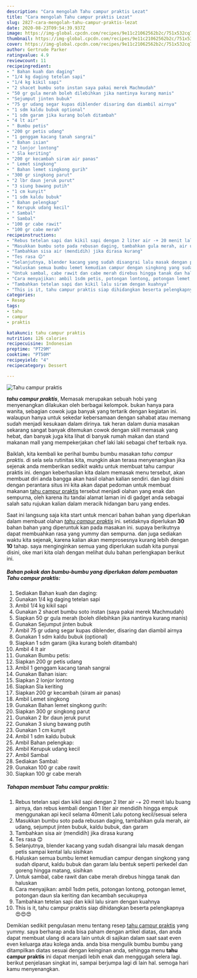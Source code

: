 ```yaml
---
description: "Cara mengolah Tahu campur praktis Lezat"
title: "Cara mengolah Tahu campur praktis Lezat"
slug: 2827-cara-mengolah-tahu-campur-praktis-lezat
date: 2020-08-23T09:54:39.937Z
image: https://img-global.cpcdn.com/recipes/9e11c21062562b2c/751x532cq70/tahu-campur-praktis-foto-resep-utama.jpg
thumbnail: https://img-global.cpcdn.com/recipes/9e11c21062562b2c/751x532cq70/tahu-campur-praktis-foto-resep-utama.jpg
cover: https://img-global.cpcdn.com/recipes/9e11c21062562b2c/751x532cq70/tahu-campur-praktis-foto-resep-utama.jpg
author: Gertrude Parker
ratingvalue: 4.9
reviewcount: 11
recipeingredient:
- " Bahan kuah dan daging"
- "1/4 kg daging tetelan sapi"
- "1/4 kg kikil sapi"
- "2 shacet bumbu soto instan saya pakai merek Machmudah"
- "50 gr gula merah boleh dilebihkan jika nantinya kurang manis"
- "Sejumput jinten bubuk"
- "75 gr udang segar kupas diblender disaring dan diambil airnya"
- "1 sdm kaldu bubuk optional"
- "1 sdm garam jika kurang boleh ditambah"
- "4 lt air"
- " Bumbu petis"
- "200 gr petis udang"
- "1 genggam kacang tanah sangrai"
- " Bahan isian"
- "2 lonjor lontong"
- " Sla keriting"
- "200 gr kecambah siram air panas"
- " Lemet singkong"
- " Bahan lemet singkong gurih"
- "300 gr singkong parut"
- "2 lbr daun jeruk purut"
- "3 siung bawang putih"
- "1 cm kunyit"
- "1 sdm kaldu bubuk"
- " Bahan pelengkap"
- " Kerupuk udang kecil"
- " Sambal"
- " Sambal"
- "100 gr cabe rawit"
- "100 gr cabe merah"
recipeinstructions:
- "Rebus tetelan sapi dan kikil sapi dengan 2 liter air -+ 20 menit lalu buang airnya, dan rebus kembali dengan 1 liter air mendidih hingga empuk menggunakan api kecil selama 40menit Lalu potong kecil/sesuai selera"
- "Masukkan bumbu soto pada rebusan daging, tambahkan gula merah, air udang, sejumput jinten bubuk, kaldu bubuk, dan garam"
- "Tambahkan sisa air (mendidih) jika dirasa kurang"
- "Tes rasa 😊"
- "Selanjutnya, blender kacang yang sudah disangrai lalu masak dengan petis sampai kental lalu sisihkan"
- "Haluskan semua bumbu lemet kemudian campur dengan singkong yang sudah diparut, kaldu bubuk dan garam lalu bentuk seperti perkedel dan goreng hingga matang, sisihkan"
- "Untuk sambal, cabe rawit dan cabe merah direbus hingga tanak dan haluskan"
- "Cara menyajikan: ambil 1sdm petis, potongan lontong, potongan lemet, potongan daun sla keriting dan kecambah secukupnya"
- "Tambahkan tetelan sapi dan kikil lalu siram dengan kuahnya"
- "This is it, tahu campur praktis siap dihidangkan beserta pelengkapnya 😍😍😍"
categories:
- Resep
tags:
- tahu
- campur
- praktis

katakunci: tahu campur praktis 
nutrition: 126 calories
recipecuisine: Indonesian
preptime: "PT29M"
cooktime: "PT50M"
recipeyield: "4"
recipecategory: Dessert

---
```



![Tahu campur praktis](https://img-global.cpcdn.com/recipes/9e11c21062562b2c/751x532cq70/tahu-campur-praktis-foto-resep-utama.jpg)

<b><i>tahu campur praktis</i></b>, Memasak merupakan sebuah hobi yang menyenangkan dilakukan oleh berbagai kelompok. bukan hanya para wanita, sebagian cowok juga banyak yang tertarik dengan kegiatan ini. walaupun hanya untuk sekedar kebersamaan dengan sahabat atau memang sudah menjadi kesukaan dalam dirinya. tak heran dalam dunia masakan sekarang sangat banyak ditemukan cowok dengan skill memasak yang hebat, dan banyak juga kita lihat di banyak rumah makan dan stand makanan mall yang mempekerjakan chef laki laki sebagai chef terbaik nya.

Baiklah, kita kembali ke perihal bumbu bumbu masakan <i>tahu campur praktis</i>. di sela sela rutinitas kita, mungkin akan terasa menyenangkan jika sejenak anda memberikan sedikit waktu untuk membuat tahu campur praktis ini. dengan keberhasilan kita dalam memasak menu tersebut, akan membuat diri anda bangga akan hasil olahan kalian sendiri. dan lagi disini dengan perantara situs ini kita akan dapat pedoman untuk membuat makanan <u>tahu campur praktis</u> tersebut menjadi olahan yang enak dan sempurna, oleh karena itu tandai alamat laman ini di gadget anda sebagai salah satu rujukan kalian dalam meracik hidangan baru yang endes.




Saat ini langsung saja kita start untuk mencari bahan bahan yang diperlukan dalam membuat olahan <u><i>tahu campur praktis</i></u> ini. setidaknya diperlukan <b>30</b> bahan bahan yang diperuntuk kan pada masakan ini. supaya berikutnya dapat membuahkan rasa yang yummy dan sempurna. dan juga sediakan waktu kita sejenak, karena kalian akan memprosesnya kurang lebih dengan <b>10</b> tahap. saya menginginkan semua yang diperlukan sudah kita punyai disini, oke mari kita olah dengan melihat dulu bahan perlengkapan berikut ini.

<!--inarticleads1-->

##### Bahan pokok dan bumbu-bumbu yang diperlukan dalam pembuatan Tahu campur praktis:

1. Sediakan  Bahan kuah dan daging:
1. Gunakan 1/4 kg daging tetelan sapi
1. Ambil 1/4 kg kikil sapi
1. Gunakan 2 shacet bumbu soto instan (saya pakai merek Machmudah)
1. Siapkan 50 gr gula merah (boleh dilebihkan jika nantinya kurang manis)
1. Gunakan Sejumput jinten bubuk
1. Ambil 75 gr udang segar kupas diblender, disaring dan diambil airnya
1. Gunakan 1 sdm kaldu bubuk (optional)
1. Siapkan 1 sdm garam (jika kurang boleh ditambah)
1. Ambil 4 lt air
1. Gunakan  Bumbu petis:
1. Siapkan 200 gr petis udang
1. Ambil 1 genggam kacang tanah sangrai
1. Gunakan  Bahan isian:
1. Siapkan 2 lonjor lontong
1. Siapkan  Sla keriting
1. Siapkan 200 gr kecambah (siram air panas)
1. Ambil  Lemet singkong
1. Gunakan  Bahan lemet singkong gurih:
1. Siapkan 300 gr singkong parut
1. Gunakan 2 lbr daun jeruk purut
1. Gunakan 3 siung bawang putih
1. Gunakan 1 cm kunyit
1. Ambil 1 sdm kaldu bubuk
1. Ambil  Bahan pelengkap:
1. Ambil  Kerupuk udang kecil
1. Ambil  Sambal
1. Sediakan  Sambal:
1. Gunakan 100 gr cabe rawit
1. Siapkan 100 gr cabe merah




<!--inarticleads2-->

##### Tahapan membuat Tahu campur praktis:

1. Rebus tetelan sapi dan kikil sapi dengan 2 liter air -+ 20 menit lalu buang airnya, dan rebus kembali dengan 1 liter air mendidih hingga empuk menggunakan api kecil selama 40menit Lalu potong kecil/sesuai selera
1. Masukkan bumbu soto pada rebusan daging, tambahkan gula merah, air udang, sejumput jinten bubuk, kaldu bubuk, dan garam
1. Tambahkan sisa air (mendidih) jika dirasa kurang
1. Tes rasa 😊
1. Selanjutnya, blender kacang yang sudah disangrai lalu masak dengan petis sampai kental lalu sisihkan
1. Haluskan semua bumbu lemet kemudian campur dengan singkong yang sudah diparut, kaldu bubuk dan garam lalu bentuk seperti perkedel dan goreng hingga matang, sisihkan
1. Untuk sambal, cabe rawit dan cabe merah direbus hingga tanak dan haluskan
1. Cara menyajikan: ambil 1sdm petis, potongan lontong, potongan lemet, potongan daun sla keriting dan kecambah secukupnya
1. Tambahkan tetelan sapi dan kikil lalu siram dengan kuahnya
1. This is it, tahu campur praktis siap dihidangkan beserta pelengkapnya 😍😍😍




Demikian sedikit pengulasan menu tentang resep <u>tahu campur praktis</u> yang yummy. saya berharap anda bisa paham dengan artikel diatas, dan anda dapat membuat ulang di acara lain untuk di sajikan dalam saat saat even even keluarga atau kolega anda. anda bisa mengulik bumbu bumbu yang ditampilkan diatas sesuai dengan keinginan anda, sehingga menu <b>tahu campur praktis</b> ini dapat menjadi lebih enak dan menggugah selera lagi. berikut penjelasan singkat ini, sampai berjumpa lagi di lain hal. semoga hari kamu menyenangkan.
